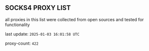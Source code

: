 ## SOCKS4 PROXY LIST

all proxies in this list were collected from open sources and tested for functionality

last update: `2025-01-03 16:01:58 UTC`

proxy-count: `422`
